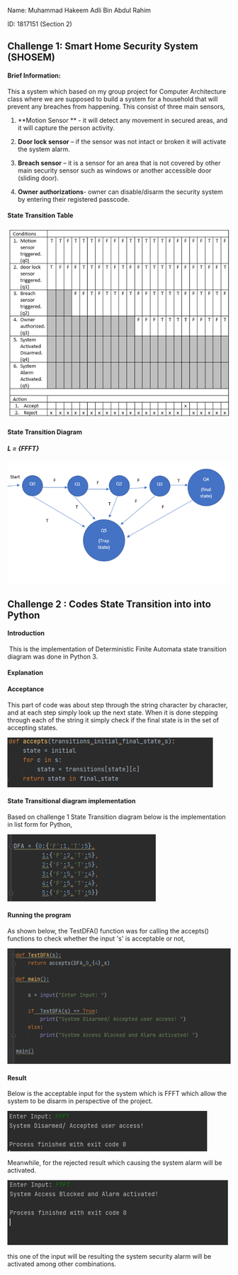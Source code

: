 
Name: Muhammad Hakeem Adli Bin Abdul Rahim 

ID: 1817151 (Section 2)


## **Challenge 1: Smart Home Security System (SHOSEM)**

#### **Brief Information:**

This a system which based on my group project for Computer Architecture class where we are supposed to build a system for a household that will prevent any breaches from happening. This consist of three main sensors,

1. **Motion Sensor ** - it will detect any movement in secured areas, and it will capture the person activity.

2. **Door lock sensor** – if the sensor was not intact or broken it will activate the system alarm.

3. **Breach sensor** – it is a sensor for an area that is not covered by other main security sensor such as windows or another accessible door (sliding door).

4. **Owner authorizations**- owner can disable/disarm the security system by entering their registered passcode.

#### **State Transition Table**

![](Pictures/State%20trasition%20table.PNG)

#### **State Transition Diagram**

##### L = {FFFT}

![](Pictures/State%20trasition%20diagram.PNG)

## Challenge 2 : Codes State Transition into into Python



#### Introduction

​	This is  the implementation of Deterministic Finite Automata state transition diagram was done in Python 3.

#### Explanation

#### Acceptance

This part of code was about step through the string character by character, and at each step simply look up the next state. When it is done stepping through each of the string it simply check if the final state is in the set of accepting states.

![](Pictures/Acceptances.PNG)





#### State Transitional diagram implementation

Based on challenge 1 State Transition diagram below is the implementation in list form for Python,

![](Pictures/State%20trasition%20diagram%20implementation.PNG)


#### Running the program

As shown below, the TestDFA() function was for calling the accepts() functions to check whether the input 's' is acceptable or not,

![](Pictures/Running%20program.PNG)


#### Result

Below is the acceptable input for the system which is FFFT which allow the system to be disarm in perspective of the project.

![](Pictures/Accept.PNG)

Meanwhile, for the rejected result which causing the system alarm will be activated.

![](Pictures/Reject.PNG)

this one of the input will be resulting the system security alarm will be activated among other combinations.
